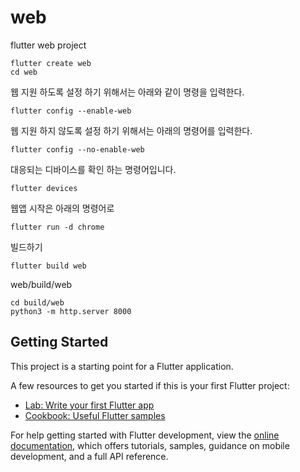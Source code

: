 # web

flutter web project 

```shell
flutter create web
cd web
```

웹 지원 하도록 설정 하기 위해서는 아래와 같이 명령을 입력한다. 
```shell
flutter config --enable-web
```
웹 지원 하지 않도록 설정 하기 위해서는 아래의 명령어를 입력한다. 
```shell
flutter config --no-enable-web
```
대응되는 디바이스를 확인 하는 명령어입니다.

```shell
flutter devices 
```
웹앱 시작은 아래의 명령어로 

```shell
flutter run -d chrome 
```

빌드하기 
```shell
flutter build web

```
web/build/web

```shell
cd build/web 
python3 -m http.server 8000
```





## Getting Started

This project is a starting point for a Flutter application.

A few resources to get you started if this is your first Flutter project:

- [Lab: Write your first Flutter app](https://docs.flutter.dev/get-started/codelab)
- [Cookbook: Useful Flutter samples](https://docs.flutter.dev/cookbook)

For help getting started with Flutter development, view the
[online documentation](https://docs.flutter.dev/), which offers tutorials,
samples, guidance on mobile development, and a full API reference.
